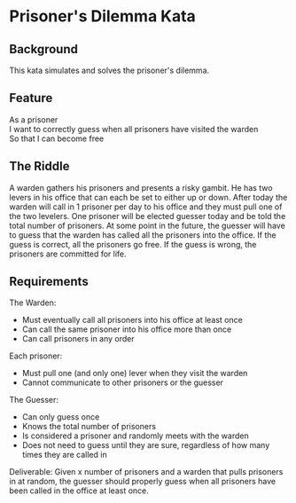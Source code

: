 # Prisoner's Dilemma Kata

## Background
This kata simulates and solves the prisoner's dilemma.

## Feature
As a prisoner<br>
I want to correctly guess when all prisoners have visited the warden<br>
So that I can become free

## The Riddle
A warden gathers his prisoners and presents a risky gambit. He has two levers in his office that can each be set to either up or down. After today the warden will call in 1 prisoner per day to his office and they must pull one of the two levelers. One prisoner will be elected guesser today and be told the total number of prisoners. At some point in the future, the guesser will have to guess that the warden has called all the prisoners into the office. If the guess is correct, all the prisoners go free. If the guess is wrong, the prisoners are committed for life.

## Requirements
The Warden:
- Must eventually call all prisoners into his office at least once
- Can call the same prisoner into his office more than once
- Can call prisoners in any order 

Each prisoner:
- Must pull one (and only one) lever when they visit the warden
- Cannot communicate to other prisoners or the guesser

The Guesser:
- Can only guess once
- Knows the total number of prisoners
- Is considered a prisoner and randomly meets with the warden
- Does not need to guess until they are sure, regardless of how many times they are called in


Deliverable:
Given x number of prisoners and a warden that pulls prisoners in at random, the guesser should properly guess when all prisoners have been called in the office at least once.